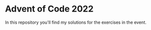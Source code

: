
# Advent of Code 2022

In this repository you'll find my solutions for the exercises in the event.
